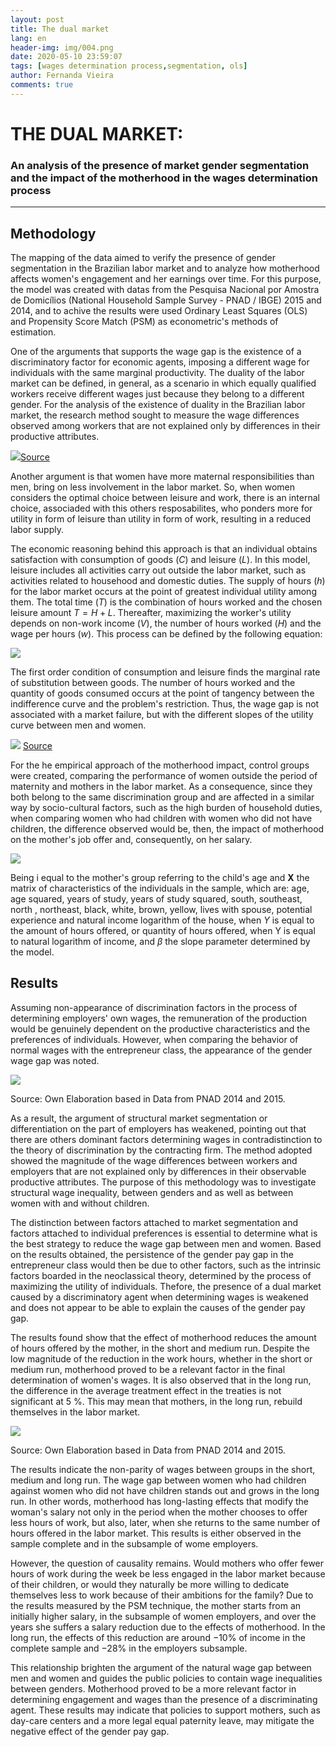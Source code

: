 ```yaml
---
layout: post
title: The dual market
lang: en
header-img: img/004.png
date: 2020-05-10 23:59:07
tags: [wages determination process,segmentation, ols]
author: Fernanda Vieira
comments: true
---
```


# THE DUAL MARKET: 
### An analysis of the presence of market gender segmentation and the impact of the motherhood in the wages determination process



---

## Methodology
The mapping of the data aimed to verify the presence of gender segmentation in the Brazilian labor market and to analyze how motherhood affects women's engagement and her earnings over time. For this purpose, the model was created with datas from the Pesquisa Nacional por Amostra de Domicílios (National Household Sample Survey - PNAD / IBGE) 2015 and 2014, and to achive the results were used Ordinary Least Squares (OLS) and Propensity Score Match (PSM) as econometric's methods of estimation.

One of the arguments that supports the wage gap is the existence of a discriminatory factor for economic agents, imposing a different wage for individuals with the same marginal productivity. The duality of the labor market can be defined, in general, as a scenario in which equally qualified workers receive different wages just because they belong to a different gender. For the analysis of the existence of duality in the Brazilian labor market, the research method sought to measure the wage differences observed among workers that are not explained only by differences in their productive attributes.


![](https://i.imgur.com/X4JE2RF.jpg)[Source](https://www.austinchronicle.com/news/2016-08-12/the-boys-club/)

Another argument is that women have more maternal responsibilities than men, bring on less involvement in the labor market. So, when women considers the optimal choice between leisure and work, there is an internal choice, associaded with this others resposabilites, who ponders more for utility in form of leisure than utility in form of work, resulting in a reduced labor supply.

The economic reasoning behind this approach is that an individual obtains satisfaction with consumption of goods $(C )$ and leisure $(L)$. In this model, leisure includes all activities carry out outside the labor market, such as activities related to househood and domestic duties. The supply of hours $(h)$ for the labor market occurs at the point of greatest individual utility among them. The total time $(T)$ is the combination of hours worked and the chosen leisure amount $T = H + L$. Thereafter, maximizing the worker's utility depends on non-work income $(V)$, the number of hours worked $(H)$ and the wage per hours $(w)$. This process can be defined by the following equation:



![](https://i.imgur.com/U7FRdYl.png)


The first order condition of consumption and leisure finds the marginal rate of substitution between goods. The number of hours worked and the quantity of goods consumed occurs at the point of tangency between the indifference curve and the problem's restriction. Thus, the wage gap is not associated with a market failure, but with the different slopes of the utility curve between men and women.


![](https://i.imgur.com/CJShWkj.png)
[Source](https://www.impactbnd.com/blog/gender-equality-in-workplace-starts-with-company-culture-infographic)


For the he empirical approach of the motherhood impact, control groups were created, comparing the performance of women outside the period of maternity and mothers in the labor market. As a consequence, since they both belong to the same discrimination group and are affected in a similar way by socio-cultural factors, such as the high burden of household duties, when comparing women who had children with women who did not have children, the difference observed would be, then, the impact of motherhood on the mother's job offer and, consequently, on her salary.

![](https://i.imgur.com/TwDUHhX.png)



Being i equal to the mother's group referring to the child's age and $\mathbf{X}$ the matrix of characteristics of the individuals in the sample, which are: age, age squared, years of study, years of study squared, south, southeast, north , northeast, black, white, brown, yellow, lives with spouse, potential experience and natural income logarithm of the house, when $Y$ is equal to the amount of hours offered, or quantity of hours offered, when Y is equal to natural logarithm of income, and $\beta$ the slope parameter determined by the model.

## Results


Assuming non-appearance of discrimination factors in the process of determining employers' own wages, the remuneration of the production would be genuinely dependent on the productive characteristics and the preferences of individuals. However, when comparing the behavior of normal wages with the entrepreneur class, the appearance of the gender wage gap was noted.


![](https://i.imgur.com/bHk1iPt.png)

Source: Own Elaboration based in Data from PNAD 2014 and 2015.

As a  result, the argument of structural market segmentation or differentiation on the part of employers has weakened, pointing out that there are others dominant factors determining wages in contradistinction
to the theory of discrimination by the contracting firm. The method adopted showed the magnitude of the wage differences between workers and employers that are not explained only by differences in their observable productive attributes. The purpose of this methodology was to investigate structural wage inequality, between genders and as well as between women with and without children.

The distinction between factors attached to market segmentation and factors attached to individual preferences is essential to determine what is the best strategy to reduce the wage gap between men and women. Based on the results obtained, the persistence of the gender pay gap in the entrepreneur class would then be due to other factors, such as the intrinsic factors  boarded in the neoclassical theory, determined by the process of maximizing the utility of individuals. Thefore, the presence of a dual market caused by a discriminatory agent when determining wages is weakened and does not appear to be able to explain the causes of the gender pay gap.

The results found show that the effect of motherhood reduces the amount of hours offered by the mother, in the short and medium run. Despite the low magnitude of the reduction in the work hours, whether in the short or medium run, motherhood proved to be a relevant factor in the final determination of women's wages. It is also observed that in the long run, the difference in the average treatment effect in the treaties is not significant at 5 \%. This may mean that mothers, in the long run, rebuild themselves in the labor market.

![](https://i.imgur.com/oNuH8I9.png)

Source: Own Elaboration based in Data from PNAD 2014 and 2015.

The results indicate the non-parity of wages between groups in the short, medium and long run. The wage gap between women who had children against women who did not have children stands out and grows in the long run. In other words, motherhood has long-lasting effects that modify the woman's salary not only in the period when the mother chooses to offer less hours of work, but also, later, when she returns to the same number of hours offered in the labor market. This results is either observed in the sample complete and in the subsample of wome employers.

However, the question of causality remains. Would mothers who offer fewer hours of work during the week be less engaged in the labor market because of their children, or would they naturally be more willing to dedicate themselves less to work because of their ambitions for the family? Due to the results measured by the PSM technique, the mother starts from an initially higher salary, in the subsample of women employers, and over the years she suffers a salary reduction due to the effects of motherhood. In the long run, the effects of this reduction are around $-10 \%$ of income in the complete sample and $-28 \%$ in the employers subsample.

This relationship brighten the argument of the natural wage gap between men and women and guides the public policies to contain wage inequalities between genders. Motherhood proved to be a more relevant factor in determining engagement and wages than the presence of a discriminating agent. These results may indicate that policies to support mothers, such as day-care centers and a more legal equal paternity leave, may mitigate the negative effect of the gender pay gap.

